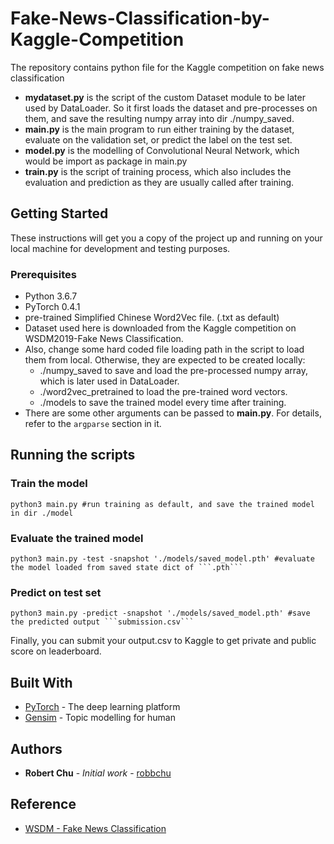 # Fake-News-Classification-by-Kaggle-Competition

The repository contains python file for the Kaggle competition on fake news classification
* **mydataset.py** is the script of the custom Dataset module to be later used by DataLoader. 
  So it first loads the dataset and pre-processes on them, and save the resulting numpy array into dir ./numpy_saved.
* **main.py** is the main program to run either training by the dataset, evaluate on the validation set, or predict the label on the test set.
* **model.py** is the modelling of Convolutional Neural Network, which would be import as package in main.py
* **train.py** is the script of training process, which also includes the evaluation and prediction as they are usually called after training.


## Getting Started

These instructions will get you a copy of the project up and running on your local machine for development and testing purposes. 

### Prerequisites
* Python 3.6.7
* PyTorch 0.4.1
* pre-trained Simplified Chinese Word2Vec file. (.txt as default)
* Dataset used here is downloaded from the Kaggle competition on WSDM2019-Fake News Classification.
* Also, change some hard coded file loading path in the script to load them from local. 
  Otherwise, they are expected to be created locally:
    * ./numpy_saved to save and load the pre-processed numpy array, which is later used in DataLoader.
    * ./word2vec_pretrained to load the pre-trained word vectors.
    * ./models to save the trained model every time after training.
* There are some other arguments can be passed to **main.py**. For details, refer to the ```argparse``` section in it.


## Running the scripts

### Train the model
```
python3 main.py #run training as default, and save the trained model in dir ./model
```
### Evaluate the trained model
```
python3 main.py -test -snapshot './models/saved_model.pth' #evaluate the model loaded from saved state dict of ```.pth```
```
### Predict on test set
```
python3 main.py -predict -snapshot './models/saved_model.pth' #save the predicted output ```submission.csv```
```
Finally, you can submit your output.csv to Kaggle to get private and public score on leaderboard.


## Built With

* [PyTorch](https://pytorch.org/) - The deep learning platform
* [Gensim](https://radimrehurek.com/gensim/index.html/) - Topic modelling for human


## Authors

* **Robert Chu** - *Initial work* - [robbchu](https://github.com/robbchu)


## Reference

* [WSDM - Fake News Classification](https://www.kaggle.com/c/fake-news-pair-classification-challenge/overview)

